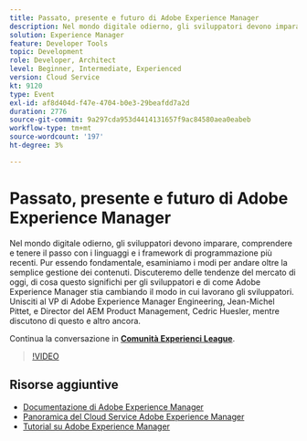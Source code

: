 ```yaml
---
title: Passato, presente e futuro di Adobe Experience Manager
description: Nel mondo digitale odierno, gli sviluppatori devono imparare, comprendere e tenere il passo con i linguaggi e i framework di programmazione più recenti. Pur essendo fondamentale, esaminiamo i modi per andare oltre la semplice gestione dei contenuti. Discuteremo delle tendenze del mercato di oggi, di cosa questo significhi per gli sviluppatori e di come Adobe Experience Manager stia cambiando il modo in cui lavorano gli sviluppatori. Unisciti al VP di Adobe Experience Manager Engineering, Jean-Michel Pittet, e Director del AEM Product Management, Cedric Huesler, mentre discutono di questo e altro ancora.
solution: Experience Manager
feature: Developer Tools
topic: Development
role: Developer, Architect
level: Beginner, Intermediate, Experienced
version: Cloud Service
kt: 9120
type: Event
exl-id: af8d404d-f47e-4704-b0e3-29beafdd7a2d
duration: 2776
source-git-commit: 9a297cda953d4414131657f9ac84580aea0eabeb
workflow-type: tm+mt
source-wordcount: '197'
ht-degree: 3%

---
```


# Passato, presente e futuro di Adobe Experience Manager

Nel mondo digitale odierno, gli sviluppatori devono imparare, comprendere e tenere il passo con i linguaggi e i framework di programmazione più recenti. Pur essendo fondamentale, esaminiamo i modi per andare oltre la semplice gestione dei contenuti. Discuteremo delle tendenze del mercato di oggi, di cosa questo significhi per gli sviluppatori e di come Adobe Experience Manager stia cambiando il modo in cui lavorano gli sviluppatori. Unisciti al VP di Adobe Experience Manager Engineering, Jean-Michel Pittet, e Director del AEM Product Management, Cedric Huesler, mentre discutono di questo e altro ancora.

Continua la conversazione in **[Comunità Experienci League](https://adobe.ly/2WrPvNj)**.

>[!VIDEO](https://video.tv.adobe.com/v/337528/?quality=12&learn=on&hidetitle=true)

## Risorse aggiuntive

- [Documentazione di Adobe Experience Manager](https://experienceleague.adobe.com/docs/experience-manager-cloud-service.html)
- [Panoramica del Cloud Service Adobe Experience Manager](https://experienceleague.adobe.com/docs/experience-manager-cloud-service/overview/home.html)
- [Tutorial su Adobe Experience Manager](https://experienceleague.adobe.com/docs/experience-manager-tutorials.html)

